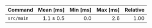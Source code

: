| Command | Mean [ms] | Min [ms] | Max [ms] | Relative |
|:---|---:|---:|---:|---:|
| `src/main` | 1.1 ± 0.5 | 0.0 | 2.6 | 1.00 |
